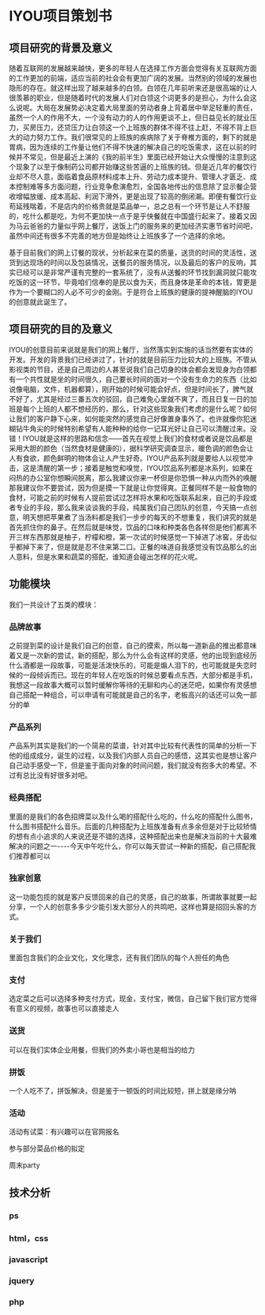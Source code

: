 # IYOU项目策划书

## 项目研究的背景及意义

随着互联网的发展越来越快，更多的年轻人在选择工作方面会觉得有关互联网方面的工作更加的前端，适应当前的社会会有更加广阔的发展。当然别的领域的发展也隐形的存在。就这样出现了越来越多的白领。白领在几年前听来还是很高端的让人很羡慕的职业，但是随着时代的发展人们对白领这个词更多的是担心，为什么会这么说呢。大局在发展势必决定着大局里面的劳动者身上背着居中举足轻重的责任，虽然一个人的作用不大，一个没有动力的人的作用更谈不上，但日益见长的就业压力，买房压力，还贷压力让白领这一个上班族的群体不得不往上赶，不得不背上巨大的动力努力工作。我们很常见的上班族的疾病除了关于脊椎方面的，剩下的就是胃病，因为连续的工作量让他们不得不快速的解决自己的吃饭需求，这在以前的时候并不常见，但是最近上演的《我的前半生》里面已经开始让大众慢慢的注意到这个现象了以至于像制药公司都开始赚这些苦逼的上班族的钱。但是近几年的餐饮行业却不尽人意，面临着食品原材料成本上升、劳动力成本提升、管理人才匮乏、成本控制难等多方面问题，行业竞争愈演愈烈，全国各地传出的信息除了显示餐企营收增幅放缓、成本高起、利润下滑外，更是出现了较高的倒闭潮。即便有餐饮行业苟延残喘着，不是店内的价格贵就是菜品单一，总之总有一个环节是让人不舒服的，吃什么都是吃，为何不更加快一点于是乎快餐就在中国盛行起来了。接着又因为马云爸爸的力量似乎网上餐厅，送饭上门的服务来的更加经济实惠节省时间吧，虽然中间还有很多不完善的地方但是始终让上班族多了一个选择的余地。       

基于目前我们的网上订餐的现状，分析起来在菜的质量，送货的时间的灵活性，送货到达现场的时间以及包装情况，送餐员的服务情况，以及最后的客户的反响，其实已经可以是非常严谨有完整的一套系统了，没有从送餐的环节找到漏洞就只能攻吃饭的这一环节，毕竟咱们信奉的是民以食为天，而且身体是革命的本钱，胃更是作为一个要糊口的人必不可少的金刚。于是符合上班族的健康的提神醒脑的IYOU的创意就此诞生了。

## 项目研究的目的及意义

IYOU的创意目前来说就是我们的网上餐厅，当然落实到实施的话当然要有实体的开发。开发的背景我们已经讲过了，针对的就是目前压力比较大的上班族。不管从影视类的节目，还是自己周边的人甚至说我们自己切身的体会都会发现身为白领都有一个共性就是坐的时间很久，自己要长时间的面对一个没有生命力的东西（比如说像电脑，文件，机器都算），刚开始的时候可能会好点，但是时间长了，脾气就不好了，尤其是经过三番五次的驳回，自己难免心里就不爽了，而且日复一日的加班是每个上班的人都不想经历的，那么，针对这些现象我们考虑的是什么呢？如何让我们的客户静下心来，如何能突然的感觉自己好像置身事外了。也许就像你犯迷糊钻牛角尖的时候特别希望有人能种种的给你一记耳光好让自己可以清醒过来。没错！IYOU就是这样的思路和信念——首先在视觉上我们的食材或者说是饮品都是采用大胆的颜色（当然食材是健康的），据科学研究调查显示，暖色调的颜色会让人有食欲，颜色鲜明的物体会让人产生好奇。IYOU产品系列就是要给人以视觉冲击，这是清醒的第一步；接着是触觉和嗅觉，IYOU饮品系列都是冰系列，如果在闷热的办公室你想瞬间脱离，那么我建议你来一杯但是你恐惧一种从内而外的唤醒那我建议你不要尝试，因为但是摸一下就是让你觉得爽。正餐同样不是一般食物的食材，可能之前的时候有人提前尝试过怎样将水果和吃饭联系起来，自己的手段或者专业的手段，那么我来谈谈我的手段，纯属我们自己团队的创意，今天搞一点创意，明天想把苹果煮了当汤料都是我们一步步的每天的不想重复，我们讲究的就是首先抓住你的鼻子。在然后就是味觉，饮品的口味和种类各色各样但是他们都离不开三样东西那就是柚子，柠檬和橙，第一次试的时候感觉一下掉进了冰窖，牙齿似乎都掉下来了，但是就是忍不住来第二口。正餐的味道自我感觉没有饮品那么的出人意料，但是水果和蔬菜的搭配，谁知道会碰出怎样的花火呢。



## 功能模块

我们一共设计了五类的模块：

### 品牌故事

之前提到菜的设计是我们自己的创意，自己的摸索，所以每一道新品的推出都意味着又是一次新的尝试，新的搭配，那么为什么会有这样的灵感，他的出现到底经历什么酒都是一段故事，可能是活泼快乐的，可能是煽人泪下的，也可能就是失恋时候的一段倾诉而已。现在的年轻人在吃饭的时候总要看点东西，大部分都是手机，我想这一段故事大概可以暂时缓解你等待的无聊和内心的迷茫吧，如果你有灵感想自己搭配一种组合，可以申请有可能就是自己的名字，老板高兴的话还可以免一部分的单

### 产品系列

产品系列其实是我们的一个简易的菜谱，针对其中比较有代表性的简单的分析一下他的组成成分，诞生的过程，以及我们内部人员自己的感悟，这其实也是想让客户自己动手感受一下，但是鉴于面向对象的时间问题，我们就没有抱多大的希望。不过有总比没有好很多对吧。

### 经典搭配

里面的是我们的各色招牌菜以及什么喝的搭配什么吃的，什么吃的搭配什么图书，什么图书搭配什么音乐。后面的几种搭配为上班族准备有点多余但是对于比较矫情的想有点小追求的人来说还是不错的选择，这种搭配出来也是解决当前的十大最难解决的问题之一----今天中午吃什么，你可以每天尝试一种新的搭配，自己搭配我们推荐都可以

### 独家创意

这一功能包揽的就是客户反馈回来的自己的灵感，自己的故事，所谓故事就要一起分享，一个人的创意多多少少能引发大部分人的共鸣吧，这样也算是招回头客的方式。

### 关于我们

里面包含我们的企业文化，文化理念，还有我们团队的每个人担任的角色

### 支付

选定菜之后可以选择多种支付方式，现金，支付宝，微信，自己留下我们官方觉得有意义的视频，故事也可以直接走人

### 送货

可以在我们实体企业用餐，但我们的外卖小哥也是相当的给力

### 拼饭

一个人吃不了，拼饭解决，但是鉴于一顿饭的时间比较短，拼上就是缘分呐

### 活动

活动有试菜：有兴趣可以在官网报名

参与部分菜品价格的拟定

周末party

## 技术分析

### ps

### html，css

### javascript

### jquery

### php







